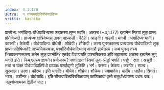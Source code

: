 ```yaml
---
index:  4.1.178
sutra:  न प्राच्यभर्गाऽदियौधेयाऽदिभ्यः
vritti:  kashika 
---
```


प्राच्येभ्यः भर्गादिभ्यः यौधेयादिभ्यश्च उत्पन्नस्य लुग्न भवति। अतश्च (*4,1.177) इत्यनेन स्त्रियां लुक् प्राप्तः प्रतिषिध्यते। प्राच्येभ्यः क्षत्रियेभ्यस् तावत् पाञ्चाली। वैदेही। आङ्गी। वाङ्गी। मगधी। भर्गादिभ्यः भार्गी। कारूषी। कैकेयी। यौधेयादिभ्यः यौधेयी। शौभ्रेयी। शौक्रेयी। कस्य पुनरकारस्य प्रत्ययस्य यौधेयादिभ्यो लुक् प्राप्तः प्रतिषिध्यते? पाञ्चमिकस्यञः, पर्श्वादियौधेयादिभ्याम् अनञौ इत्येतस्य। कथं पुनस् तस्य भिन्नप्रकरणस्थस्य अनेन लुक् प्राप्नोति? एतदेव विज्ञापयति पाश्चमिकस्य अपि तद्राजस्य अतश्च इत्यनेन लुग् भवति इति। किम् एतस्य ज्ञापनेन प्रयोजनम्? पर्श्वाद्याणः स्त्रियां लुक् सिद्धो भवति। पर्शूः। रक्षाः। असुरी। तथा च उक्तं यौधेयादिप्रतिषेधो ज्ञापकः पर्श्वाद्यणो लुकिति। भर्ग। करूष। केकय। कश्मीर। साल्व। सुस्थाल। उरश। कौरव्य। इति भर्गादिः। यौधेय। शौभ्रेय। शौक्रेय। ज्याबानेय। धार्तेय। धार्तेय। त्रिगर्त। भरत। उशीनर। यौधेयादिः। इति श्रीजयादित्यविरचितायाम् काशिकायां वृत्तौ चतुर्थाध्यायस्य प्रथमः पादः। चतुर्थाध्यायस्य द्वितीयः पादः।

